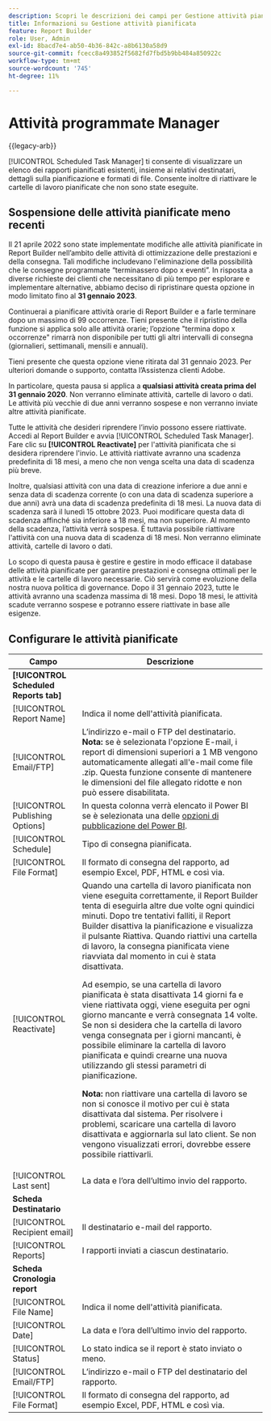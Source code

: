 ```yaml
---
description: Scopri le descrizioni dei campi per Gestione attività pianificata.
title: Informazioni su Gestione attività pianificata
feature: Report Builder
role: User, Admin
exl-id: 8bacd7e4-ab50-4b36-842c-a8b6130a58d9
source-git-commit: fcecc8a493852f5682fd7fbd5b9bb484a850922c
workflow-type: tm+mt
source-wordcount: '745'
ht-degree: 11%

---
```


# Attività programmate Manager

{{legacy-arb}}

[!UICONTROL Scheduled Task Manager] ti consente di visualizzare un elenco dei rapporti pianificati esistenti, insieme ai relativi destinatari, dettagli sulla pianificazione e formati di file. Consente inoltre di riattivare le cartelle di lavoro pianificate che non sono state eseguite.

## Sospensione delle attività pianificate meno recenti

Il 21 aprile 2022 sono state implementate modifiche alle attività pianificate in Report Builder nell’ambito delle attività di ottimizzazione delle prestazioni e della consegna. Tali modifiche includevano l&#39;eliminazione della possibilità che le consegne programmate “terminassero dopo x eventi”. In risposta a diverse richieste dei clienti che necessitano di più tempo per esplorare e implementare alternative, abbiamo deciso di ripristinare questa opzione in modo limitato fino al **31 gennaio 2023**.

Continuerai a pianificare attività orarie di Report Builder e a farle terminare dopo un massimo di 99 occorrenze. Tieni presente che il ripristino della funzione si applica solo alle attività orarie; l’opzione &quot;termina dopo x occorrenze&quot; rimarrà non disponibile per tutti gli altri intervalli di consegna (giornalieri, settimanali, mensili e annuali).

Tieni presente che questa opzione viene ritirata dal 31 gennaio 2023.
Per ulteriori domande o supporto, contatta l’Assistenza clienti Adobe.

In particolare, questa pausa si applica a **qualsiasi attività creata prima del 31 gennaio 2020**. Non verranno eliminate attività, cartelle di lavoro o dati. Le attività più vecchie di due anni verranno sospese e non verranno inviate altre attività pianificate.

Tutte le attività che desideri riprendere l’invio possono essere riattivate. Accedi al Report Builder e avvia [!UICONTROL Scheduled Task Manager]. Fare clic su **[!UICONTROL Reactivate]** per l&#39;attività pianificata che si desidera riprendere l&#39;invio. Le attività riattivate avranno una scadenza predefinita di 18 mesi, a meno che non venga scelta una data di scadenza più breve.

Inoltre, qualsiasi attività con una data di creazione inferiore a due anni e senza data di scadenza corrente (o con una data di scadenza superiore a due anni) avrà una data di scadenza predefinita di 18 mesi. La nuova data di scadenza sarà il lunedì 15 ottobre 2023. Puoi modificare questa data di scadenza affinché sia inferiore a 18 mesi, ma non superiore. Al momento della scadenza, l’attività verrà sospesa. È tuttavia possibile riattivare l&#39;attività con una nuova data di scadenza di 18 mesi. Non verranno eliminate attività, cartelle di lavoro o dati.

Lo scopo di questa pausa è gestire e gestire in modo efficace il database delle attività pianificate per garantire prestazioni e consegna ottimali per le attività e le cartelle di lavoro necessarie. Ciò servirà come evoluzione della nostra nuova politica di governance. Dopo il 31 gennaio 2023, tutte le attività avranno una scadenza massima di 18 mesi. Dopo 18 mesi, le attività scadute verranno sospese e potranno essere riattivate in base alle esigenze.

## Configurare le attività pianificate

| Campo | Descrizione |
| --- | --- |
| **[!UICONTROL Scheduled Reports tab]** | |
| [!UICONTROL Report Name] | Indica il nome dell&#39;attività pianificata. |
| [!UICONTROL Email/FTP] | L’indirizzo e-mail o FTP del destinatario. **Nota:** se è selezionata l&#39;opzione E-mail, i report di dimensioni superiori a 1 MB vengono automaticamente allegati all&#39;e-mail come file .zip. Questa funzione consente di mantenere le dimensioni del file allegato ridotte e non può essere disabilitata. |
| [!UICONTROL Publishing Options] | In questa colonna verrà elencato il Power BI se è selezionata una delle [opzioni di pubblicazione del Power BI](https://experienceleague.adobe.com/docs/analytics/analyze/legacy-report-builder/publish-powerbi/power-bi.html). |
| [!UICONTROL Schedule] | Tipo di consegna pianificata. |
| [!UICONTROL File Format] | Il formato di consegna del rapporto, ad esempio Excel, PDF, HTML e così via. |
| [!UICONTROL Reactivate] | Quando una cartella di lavoro pianificata non viene eseguita correttamente, il Report Builder tenta di eseguirla altre due volte ogni quindici minuti. Dopo tre tentativi falliti, il Report Builder disattiva la pianificazione e visualizza il pulsante Riattiva. Quando riattivi una cartella di lavoro, la consegna pianificata viene riavviata dal momento in cui è stata disattivata.<p>Ad esempio, se una cartella di lavoro pianificata è stata disattivata 14 giorni fa e viene riattivata oggi, viene eseguita per ogni giorno mancante e verrà consegnata 14 volte. Se non si desidera che la cartella di lavoro venga consegnata per i giorni mancanti, è possibile eliminare la cartella di lavoro pianificata e quindi crearne una nuova utilizzando gli stessi parametri di pianificazione.<p>**Nota:** non riattivare una cartella di lavoro se non si conosce il motivo per cui è stata disattivata dal sistema. Per risolvere i problemi, scaricare una cartella di lavoro disattivata e aggiornarla sul lato client. Se non vengono visualizzati errori, dovrebbe essere possibile riattivarli. |
| [!UICONTROL Last sent] | La data e l’ora dell’ultimo invio del rapporto. |
| **Scheda Destinatario** | |
| [!UICONTROL Recipient email] | Il destinatario e-mail del rapporto. |
| [!UICONTROL Reports] | I rapporti inviati a ciascun destinatario. |
| **Scheda Cronologia report** | |
| [!UICONTROL File Name] | Indica il nome dell&#39;attività pianificata. |
| [!UICONTROL Date] | La data e l’ora dell’ultimo invio del rapporto. |
| [!UICONTROL Status] | Lo stato indica se il report è stato inviato o meno. |
| [!UICONTROL Email/FTP] | L’indirizzo e-mail o FTP del destinatario del rapporto. |
| [!UICONTROL File Format] | Il formato di consegna del rapporto, ad esempio Excel, PDF, HTML e così via. |
